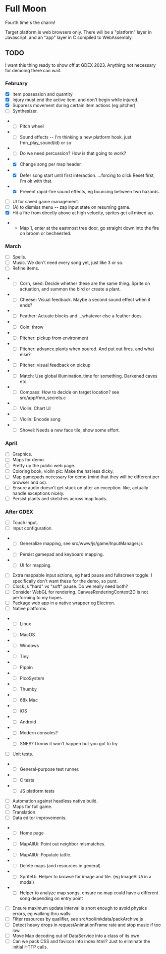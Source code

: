 # Full Moon

Fourth time's the charm!

Target platform is web browsers only.
There will be a "platform" layer in Javascript, and an "app" layer in C compiled to WebAssembly.

## TODO

I want this thing ready to show off at GDEX 2023. Anything not necessary for demoing there can wait.

### February

- [x] Item possession and quantity
- [x] Injury must end the active item, and don't begin while injured.
- [x] Suppress movement during certain item actions (eg pitcher)
- [ ] Synthesizer.
- - [ ] Pitch wheel
- - [ ] Sound effects -- I'm thinking a new platform hook, just fmn_play_sound(id) or so
- - [ ] Do we need percussion? How is that going to work?
- - [x] Change song per map header
- - [x] Defer song start until first interaction. ...forcing to click Reset first, i'm ok with that.
- - [x] Prevent rapid-fire sound effects, eg bouncing between two hazards.
- [ ] UI for saved game management.
- [ ] (A) to dismiss menu -- zap input state on resuming game.
- [x] Hit a fire from directly above at high velocity, sprites get all mixed up.
- - Map 1, enter at the eastmost tree door, go straight down into the fire on broom or becheezled.

### March

- [ ] Spells.
- [ ] Music. We don't need every song yet, just like 3 or so.
- [ ] Refine items.
- - [ ] Corn, seed: Decide whether these are the same thing. Sprite on actuation, and summon the bird or create a plant.
- - [ ] Cheese: Visual feedback. Maybe a second sound effect when it ends?
- - [ ] Feather: Actuate blocks and ...whatever else a feather does.
- - [ ] Coin: throw
- - [ ] Pitcher: pickup from environment
- - [ ] Pitcher: advance plants when poured. And put out fires. and what else?
- - [ ] Pitcher: visual feedback on pickup
- - [ ] Match: Use global illumination_time for something. Darkened caves etc.
- - [ ] Compass: How to decide on target location? see src/app/fmn_secrets.c
- - [ ] Violin: Chart UI
- - [ ] Violin: Encode song
- - [ ] Shovel: Needs a new face tile, show some effort.

### April

- [ ] Graphics.
- [ ] Maps for demo.
- [ ] Pretty up the public web page.
- [ ] Coloring book, violin pic: Make the hat less dicky.
- [ ] Map gamepads necessary for demo (mind that they will be different per browser and os).
- [ ] Ensure audio doesn't get stuck on after an exception. like, actually handle exceptions nicely.
- [ ] Persist plants and sketches across map loads.

### After GDEX

- [ ] Touch input.
- [ ] Input configuration.
- - [ ] Generalize mapping, see src/www/js/game/InputManager.js
- - [ ] Persist gamepad and keyboard mapping.
- - [ ] UI for mapping.
- [ ] Extra mappable input actions, eg hard pause and fullscreen toggle. I specifically don't want these for the demo, so punt.
- [ ] Clock.js "hard" vs "soft" pause. Do we really need both?
- [ ] Consider WebGL for rendering. CanvasRenderingContext2D is not performing to my hopes.
- [ ] Package web app in a native wrapper eg Electron.
- [ ] Native platforms.
- - [ ] Linux
- - [ ] MacOS
- - [ ] Windows
- - [ ] Tiny
- - [ ] Pippin
- - [ ] PicoSystem
- - [ ] Thumby
- - [ ] 68k Mac
- - [ ] iOS
- - [ ] Android
- - [ ] Modern consoles?
- - [ ] SNES? I know it won't happen but you got to try
- [ ] Unit tests.
- - [ ] General-purpose test runner.
- - [ ] C tests
- - [ ] JS platform tests
- [ ] Automation against headless native build.
- [ ] Maps for full game.
- [ ] Translation.
- [ ] Data editor improvements.
- - [ ] Home page
- - [ ] MapAllUi: Point out neighbor mismatches.
- - [ ] MapAllUi: Populate tattle.
- - [ ] Delete maps (and resources in general)
- - [ ] SpriteUi: Helper to browse for image and tile. (eg ImageAllUi in a modal)
- - [ ] Helper to analyze map songs, ensure no map could have a different song depending on entry point
- [ ] Ensure maximum update interval is short enough to avoid physics errors, eg walking thru walls.
- [ ] Filter resources by qualifier, see src/tool/mkdata/packArchive.js
- [ ] Detect heavy drops in requestAnimationFrame rate and stop music if too low.
- [ ] Move Map decoding out of DataService into a class of its own.
- [ ] Can we pack CSS and favicon into index.html? Just to eliminate the initial HTTP calls.
